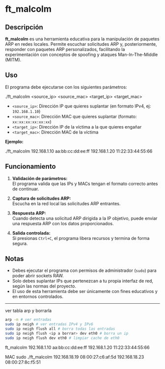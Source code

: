 # ft_malcolm

## Descripción

**ft_malcolm** es una herramienta educativa para la manipulación de paquetes ARP en redes locales. Permite escuchar solicitudes ARP y, posteriormente, responder con paquetes ARP personalizados, facilitando la experimentación con conceptos de spoofing y ataques Man-In-The-Middle (MITM).

## Uso

El programa debe ejecutarse con los siguientes parámetros:

./ft_malcolm <source_ip> <source_mac> <target_ip> <target_mac>


- `<source_ip>`: Dirección IP que quieres suplantar (en formato IPv4, ej: `192.168.1.10`)
- `<source_mac>`: Dirección MAC que quieres suplantar (formato: `xx:xx:xx:xx:xx:xx`)
- `<target_ip>`: Dirección IP de la víctima a la que quieres engañar
- `<target_mac>`: Dirección MAC de la víctima

**Ejemplo:**

./ft_malcolm 192.168.1.10 aa:bb:cc:dd:ee:ff 192.168.1.20 11:22:33:44:55:66


## Funcionamiento

1. **Validación de parámetros:**  
   El programa valida que las IPs y MACs tengan el formato correcto antes de continuar.

2. **Captura de solicitudes ARP:**  
   Escucha en la red local las solicitudes ARP entrantes.

3. **Respuesta ARP:**  
   Cuando detecta una solicitud ARP dirigida a la IP objetivo, puede enviar una respuesta ARP con los datos proporcionados.

4. **Salida controlada:**  
   Si presionas `Ctrl+C`, el programa libera recursos y termina de forma segura.

## Notas

- Debes ejecutar el programa con permisos de administrador (`sudo`) para poder abrir sockets RAW.
- Solo debes suplantar IPs que pertenezcan a tu propia interfaz de red, según las normas del proyecto.
- El uso de esta herramienta debe ser únicamente con fines educativos y en entornos controlados.

---

ver tabla arp y borrarla
```bash
arp -n # ver entradas
sudo ip neigh # ver entradas IPv4 y IPv6
sudo ip neigh flush all # borra todas las entradas
sudo ip neigh flush <ip a borrar> dev eth0 # borra un ip
sudo ip neigh flush dev eth0 # limpiar cache de eth0
````
ft_malcolm 192.168.1.10 aa:bb:cc:dd:ee:ff 192.168.1.20 11:22:33:44:55:66

MAC
sudo ./ft_malcolm 192.168.18.19 08:00:27:c6:af:5d 192.168.18.23 08:00:27:8c:f5:51